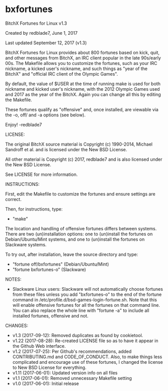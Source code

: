 # bxfortunes

BitchX Fortunes for Linux v1.3

Created by redblade7, June 1, 2017

Last updated September 12, 2017 (v1.3)

BitchX Fortunes for Linux provides about 800 fortunes based on kick, quit, and other messages from BitchX, an IRC client popular in the late 90s/early 00s. The Makefile allows you to customize the fortunes, such as your IRC nickname, a kicked user's nickname, and such things as "year of the BitchX" and "official IRC client of the Olympic Games".

By default, the value of $USER at the time of running make is used for both nickname and kicked user's nickname, with the 2012 Olympic Games used and 2017 as the year of the BitchX. Again you can change all this by editing the Makefile.

These fortunes qualify as "offensive" and, once installed, are viewable via the -o, off/ and -a options (see below).

Enjoy! -redblade7

LICENSE:

The original BitchX source material is Copyright (c) 1990-2014, Michael Sandroff et al. and is licensed under the New BSD License.

All other material is Copyright (c) 2017, redblade7 and is also licensed under the New BSD License.

See LICENSE for more information.

INSTRUCTIONS:

First, edit the Makefile to customize the fortunes and ensure settings are correct.

Then, for instructions, type:

* "make"

The location and handling of offensive fortunes differs between systems. There are two (un)installation options: one to (un)install the fortunes on Debian/Ubuntu/Mint systems, and one to (un)install the fortunes on Slackware systems.

To try out, after installation, leave the source directory and type:

* "fortune off/bxfortunes" (Debian/Ubuntu/Mint)
* "fortune bxfortunes-o" (Slackware)

NOTES:

* Slackware Linux users: Slackware will not automatically choose fortunes from these files unless you add "bxfortunes-o" to the end of the fortune command in /etc/profile.d/bsd-games-login-fortune.sh. Note that this will enable offensive fortunes for all the fortunes on that command line. You can also replace the whole line with "fortune -a" to include all installed fortunes, offensive and not.

CHANGES:
* v1.3 (2017-09-12): Removed duplicates as found by cookietool.
* v1.22 (2017-08-28): Re-created LICENSE file so as to have it appear in the Github Web interface.
* v1.2 (2017-07-25): Per Github's recommendations, added CONTRIBUTING.md and CODE_OF_CONDUCT. Also, to make things less complicated and encourage use of these fortunes, I changed the license to New BSD License for everything.
* v1.11 (2017-06-01): Updated version info on all files
* v1.1 (2017-06-01): Removed unnecessary Makefile setting
* v1.0 (2017-06-01): Initial release
